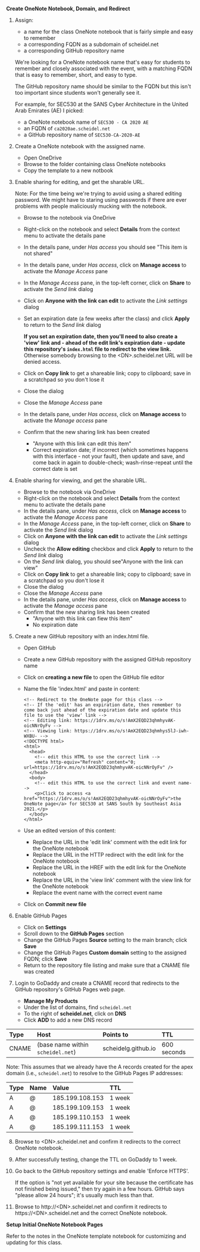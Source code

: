 **Create OneNote Notebook, Domain, and Redirect**

1. Assign:

    - a name for the class OneNote notebook that is fairly simple and easy to remember
    - a corresponding FQDN as a subdomain of scheidel.net
    - a corresponding GitHub repository name

   We're looking for a OneNote notebook name that's easy for students to remember and closely associated with the event, with a matching FQDN that is easy to remember, short, and easy to type.

   The GitHub repository name should be similar to the FQDN but this isn't too important since students won't generally see it.

   For example, for SEC530 at the SANS Cyber Architecture in the United Arab Emirates (AE) I picked:

    - a OneNote notebook name of `SEC530 - CA 2020 AE`
    - an FQDN of `ca2020ae.scheidel.net`
    - a GitHub repository name of `SEC530-CA-2020-AE`

2. Create a OneNote notebook with the assigned name.

    - Open OneDrive
    - Browse to the folder containing class OneNote notebooks
    - Copy the template to a new notbook

3. Enable sharing for editing, and get the sharable URL.

   Note: For the time being we're trying to avoid using a shared editing password. We might have to staring using passwords if there are ever problems with people maliciously mucking with the notebook.

    - Browse to the notebook via OneDrive
    - Right-click on the notebook and select **Details** from the context menu to activate the details pane
    - In the details pane, under *Has access* you should see "This item is not shared"
    - In the details pane, under *Has access*, click on **Manage access** to activate the *Manage Access* pane
    - In the *Manage Access* pane, in the top-left corner, click on **Share** to activate the *Send link* dialog
    - Click on **Anyone with the link can edit** to activate the *Link settings* dialog
    - Set an expiration date (a few weeks after the class) and click **Apply** to return to the *Send link* dialog
    
      **If you set an expiration date, then you'll need to also create a 'view' link and -  ahead of the edit link's expiration date - update this repository's `index.html` file to redirect to the view link.** Otherwise somebody browsing to the \<DN\>.scheidel.net URL will be denied access.
    - Click on **Copy link** to get a shareable link; copy to clipboard; save in a scratchpad so you don't lose it
    - Close the dialog
    - Close the *Manage Access* pane
    - In the details pane, under *Has access*, click on **Manage access** to activate the *Manage access* pane
    - Confirm that the new sharing link has been created
       - "Anyone with this link can edit this item"
       - Correct expiration date; if incorrect (which sometimes happens with this interface - not your fault), then update and save, and come back in again to double-check; wash-rinse-repeat until the correct date is set

4. Enable sharing for viewing, and get the sharable URL.

    - Browse to the notebook via OneDrive
    - Right-click on the notebook and select **Details** from the context menu to activate the details pane
    - In the details pane, under *Has access*, click on **Manage access** to activate the *Manage Access* pane
    - In the *Manage Access* pane, in the top-left corner, click on **Share** to activate the *Send link* dialog
    - Click on **Anyone with the link can edit** to activate the *Link settings* dialog
    - Uncheck the **Allow editing** checkbox and click **Apply** to return to the *Send link* dialog
    - On the *Send link* dialog, you should see"Anyone with the link can view"
    - Click on **Copy link** to get a shareable link; copy to clipboard; save in a scratchpad so you don't lose it
    - Close the dialog
    - Close the *Manage Access* pane
    - In the details pane, under *Has access*, click on **Manage access** to activate the *Manage access* pane
    - Confirm that the new sharing link has been created
       - "Anyone with this link can fiew this item"
       - No expiration date

5. Create a new GitHub repository with an index.html file.

     - Open GitHub
     - Create a new GitHub repository with the assigned GitHub repository name
     - Click on **creating a new file** to open the GitHub file editor
     - Name the file 'index.html' and paste in content:

           <!-- Redirect to the OneNote page for this class -->
           <!-- If the 'edit' has an expiration date, then remember to come back just ahead of the expiration date and update this file to use the 'view' link -->
           <!-- Editing link: https://1drv.ms/o/s!AmX2EQD23qhmhyvAK-oicNNrOyFv -->
           <!-- Viewing link: https://1drv.ms/o/s!AmX2EQD23qhmhys5lJ-iwh-WXBU- -->
           <!DOCTYPE html>
           <html>
             <head>
               <!-- edit this HTML to use the correct link -->
               <meta http-equiv="Refresh" content="0; url=https://1drv.ms/o/s!AmX2EQD23qhmhyvAK-oicNNrOyFv" />
             </head>
             <body>
               <!-- edit this HTML to use the correct link and event name-->
               <p>Click to access <a href="https://1drv.ms/o/s!AmX2EQD23qhmhyvAK-oicNNrOyFv">the OneNote page</a> for SEC530 at SANS South by Southeast Asia 2021.</p>
             </body>
           </html>

     - Use an edited version of this content:
        - Replace the URL in the 'edit link' comment with the edit link for the OneNote notebook
        - Replace the URL in the HTTP redirect with the edit link for the OneNote notebook
        - Replace the URL in the HREF with the edit link for the OneNote notebook
        - Replace the URL in the 'view link' comment with the view link for the OneNote notebook
        - Replace the event name with the correct event name

     - Click on **Commit new file**

6. Enable GitHub Pages

     - Click on **Settings**
     - Scroll down to the **GitHub Pages** section
     - Change the GitHub Pages **Source** setting to the main branch; click **Save**
     - Change the GitHub Pages **Custom domain** setting to the assigned FQDN; click **Save**
     - Return to the repository file listing and make sure that a CNAME file was created

7. Login to GoDaddy and create a CNAME record that redirects to the GitHub repository's GitHub Pages web page.
 
     - **Manage My Products**
     - Under the list of domains, find `scheidel.net`
     - To the right of **scheidel.net**, click on **DNS**
     - Click **ADD** to add a new DNS record

| Type | Host | Points to | TTL |
| :--- | :--- | :--- | :--- |
| CNAME | (base name within `scheidel.net`) | scheidelg.github.io | 600 seconds |

   Note: This assumes that we already have the A records created for the apex domain (i.e., `scheidel.net`) to resolve to the GitHub Pages IP addresses:

| Type | Name | Value | TTL |
| :--- | :--- | :--- | :--- |
| A | @ | 185.199.108.153 | 1 week |
| A | @ | 185.199.109.153 | 1 week |
| A | @ | 185.199.110.153 | 1 week |
| A | @ | 185.199.111.153 | 1 week |

8. Browse to \<DN\>.scheidel.net and confirm it redirects to the correct OneNote notebook.

9. After successfully testing, change the TTL on GoDaddy to 1 week.

10. Go back to the GitHub repository settings and enable 'Enforce HTTPS'.

    If the option is "not yet available for your site because the certificate has not finished being issued," then try again in a few hours.  GitHub says "please allow 24 hours"; it's usually much less than that.

11. Browse to http:\/\/\<DN\>.scheidel.net and confirm it redirects to https:\/\/\<DN\>.scheidel.net and the correct OneNote notebook.

**Setup Initial OneNote Notebook Pages**

Refer to the notes in the OneNote template notebook for customizing and updating for this class.
